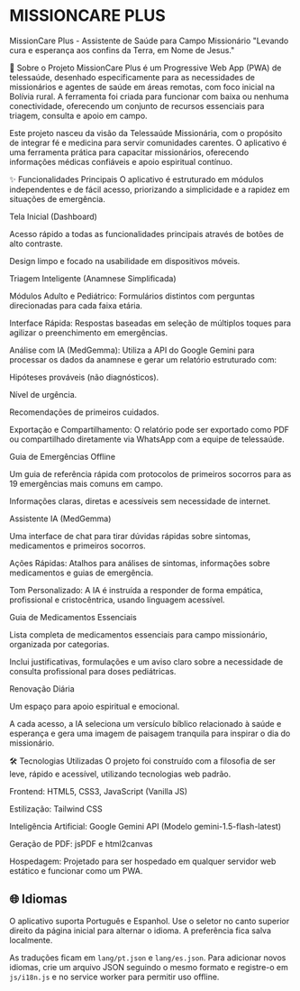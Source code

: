 # MISSIONCARE PLUS
MissionCare Plus - Assistente de Saúde para Campo Missionário
"Levando cura e esperança aos confins da Terra, em Nome de Jesus."

📖 Sobre o Projeto
MissionCare Plus é um Progressive Web App (PWA) de telessaúde, desenhado especificamente para as necessidades de missionários e agentes de saúde em áreas remotas, com foco inicial na Bolívia rural. A ferramenta foi criada para funcionar com baixa ou nenhuma conectividade, oferecendo um conjunto de recursos essenciais para triagem, consulta e apoio em campo.

Este projeto nasceu da visão da Telessaúde Missionária, com o propósito de integrar fé e medicina para servir comunidades carentes. O aplicativo é uma ferramenta prática para capacitar missionários, oferecendo informações médicas confiáveis e apoio espiritual contínuo.

✨ Funcionalidades Principais
O aplicativo é estruturado em módulos independentes e de fácil acesso, priorizando a simplicidade e a rapidez em situações de emergência.

Tela Inicial (Dashboard)

Acesso rápido a todas as funcionalidades principais através de botões de alto contraste.

Design limpo e focado na usabilidade em dispositivos móveis.

Triagem Inteligente (Anamnese Simplificada)

Módulos Adulto e Pediátrico: Formulários distintos com perguntas direcionadas para cada faixa etária.

Interface Rápida: Respostas baseadas em seleção de múltiplos toques para agilizar o preenchimento em emergências.

Análise com IA (MedGemma): Utiliza a API do Google Gemini para processar os dados da anamnese e gerar um relatório estruturado com:

Hipóteses prováveis (não diagnósticos).

Nível de urgência.

Recomendações de primeiros cuidados.

Exportação e Compartilhamento: O relatório pode ser exportado como PDF ou compartilhado diretamente via WhatsApp com a equipe de telessaúde.

Guia de Emergências Offline

Um guia de referência rápida com protocolos de primeiros socorros para as 19 emergências mais comuns em campo.

Informações claras, diretas e acessíveis sem necessidade de internet.

Assistente IA (MedGemma)

Uma interface de chat para tirar dúvidas rápidas sobre sintomas, medicamentos e primeiros socorros.

Ações Rápidas: Atalhos para análises de sintomas, informações sobre medicamentos e guias de emergência.

Tom Personalizado: A IA é instruída a responder de forma empática, profissional e cristocêntrica, usando linguagem acessível.

Guia de Medicamentos Essenciais

Lista completa de medicamentos essenciais para campo missionário, organizada por categorias.

Inclui justificativas, formulações e um aviso claro sobre a necessidade de consulta profissional para doses pediátricas.

Renovação Diária

Um espaço para apoio espiritual e emocional.

A cada acesso, a IA seleciona um versículo bíblico relacionado à saúde e esperança e gera uma imagem de paisagem tranquila para inspirar o dia do missionário.

🛠️ Tecnologias Utilizadas
O projeto foi construído com a filosofia de ser leve, rápido e acessível, utilizando tecnologias web padrão.

Frontend: HTML5, CSS3, JavaScript (Vanilla JS)

Estilização: Tailwind CSS

Inteligência Artificial: Google Gemini API (Modelo gemini-1.5-flash-latest)

Geração de PDF: jsPDF e html2canvas

Hospedagem: Projetado para ser hospedado em qualquer servidor web estático e funcionar como um PWA.

## 🌐 Idiomas

O aplicativo suporta Português e Espanhol. Use o seletor no canto superior direito da página inicial para alternar o idioma. A preferência fica salva localmente.

As traduções ficam em `lang/pt.json` e `lang/es.json`. Para adicionar novos idiomas, crie um arquivo JSON seguindo o mesmo formato e registre-o em `js/i18n.js` e no service worker para permitir uso offline.
